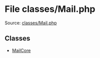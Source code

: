 File classes/Mail.php
=========

Source: [classes/Mail.php](https://github.com/PrestaShop/PrestaShop/blob/1.5.6.3/classes/Mail.php)


Classes
-------

* [MailCore](class.MailCore.md)

